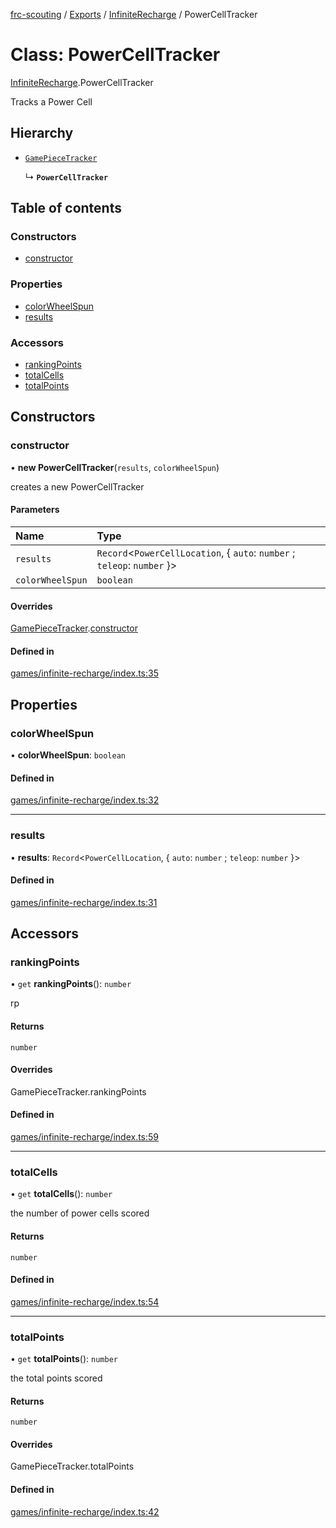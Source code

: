 [frc-scouting](../README.md) / [Exports](../modules.md) / [InfiniteRecharge](../modules/InfiniteRecharge.md) / PowerCellTracker

# Class: PowerCellTracker

[InfiniteRecharge](../modules/InfiniteRecharge.md).PowerCellTracker

Tracks a Power Cell

## Hierarchy

- [`GamePieceTracker`](GamePieceTracker.md)

  ↳ **`PowerCellTracker`**

## Table of contents

### Constructors

- [constructor](InfiniteRecharge.PowerCellTracker.md#constructor)

### Properties

- [colorWheelSpun](InfiniteRecharge.PowerCellTracker.md#colorwheelspun)
- [results](InfiniteRecharge.PowerCellTracker.md#results)

### Accessors

- [rankingPoints](InfiniteRecharge.PowerCellTracker.md#rankingpoints)
- [totalCells](InfiniteRecharge.PowerCellTracker.md#totalcells)
- [totalPoints](InfiniteRecharge.PowerCellTracker.md#totalpoints)

## Constructors

### constructor

• **new PowerCellTracker**(`results`, `colorWheelSpun`)

creates a new PowerCellTracker

#### Parameters

| Name | Type |
| :------ | :------ |
| `results` | `Record`<`PowerCellLocation`, { `auto`: `number` ; `teleop`: `number`  }\> |
| `colorWheelSpun` | `boolean` |

#### Overrides

[GamePieceTracker](GamePieceTracker.md).[constructor](GamePieceTracker.md#constructor)

#### Defined in

[games/infinite-recharge/index.ts:35](https://github.com/BREAD5940/frc-scouting/blob/a48c676/src/games/infinite-recharge/index.ts#L35)

## Properties

### colorWheelSpun

• **colorWheelSpun**: `boolean`

#### Defined in

[games/infinite-recharge/index.ts:32](https://github.com/BREAD5940/frc-scouting/blob/a48c676/src/games/infinite-recharge/index.ts#L32)

___

### results

• **results**: `Record`<`PowerCellLocation`, { `auto`: `number` ; `teleop`: `number`  }\>

#### Defined in

[games/infinite-recharge/index.ts:31](https://github.com/BREAD5940/frc-scouting/blob/a48c676/src/games/infinite-recharge/index.ts#L31)

## Accessors

### rankingPoints

• `get` **rankingPoints**(): `number`

rp

#### Returns

`number`

#### Overrides

GamePieceTracker.rankingPoints

#### Defined in

[games/infinite-recharge/index.ts:59](https://github.com/BREAD5940/frc-scouting/blob/a48c676/src/games/infinite-recharge/index.ts#L59)

___

### totalCells

• `get` **totalCells**(): `number`

the number of power cells scored

#### Returns

`number`

#### Defined in

[games/infinite-recharge/index.ts:54](https://github.com/BREAD5940/frc-scouting/blob/a48c676/src/games/infinite-recharge/index.ts#L54)

___

### totalPoints

• `get` **totalPoints**(): `number`

the total points scored

#### Returns

`number`

#### Overrides

GamePieceTracker.totalPoints

#### Defined in

[games/infinite-recharge/index.ts:42](https://github.com/BREAD5940/frc-scouting/blob/a48c676/src/games/infinite-recharge/index.ts#L42)

